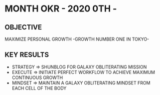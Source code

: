 # MONTH OKR - 2020 0TH -

## OBJECTIVE

MAXIMIZE PERSONAL GROWTH -GROWTH NUMBER ONE IN TOKYO-

## KEY RESULTS

- STRATEGY => SHUNBLOG FOR GALAXY OBLITERATING MISSION
- EXECUTE => INITIATE PERFECT WORKFLOW TO ACHIEVE MAXIMUM CONTINUOUS GROWTH
- MINDSET => MAINTAIN A GALAXY OBLITERATING MINDSET FROM EACH CELL OF THE BODY
